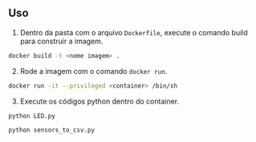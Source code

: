 ## Uso

1. Dentro da pasta com o arquivo `Dockerfile`, execute o comando build para construir a imagem.
  ```sh
  docker build -t <nome imagem> . 
  ```

2. Rode a imagem com o comando `docker run`.
  ```sh
  docker run -it --privileged <container> /bin/sh 
  ```
  
3. Execute os códigos python dentro do container.
  ```sh
  python LED.py 
  ```
  ```sh
  python sensors_to_csv.py
  ```
